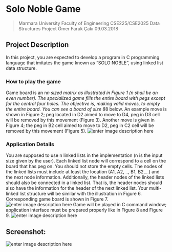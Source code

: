 # Solo Noble Game

> Marmara University Faculty of Engineering 
> CSE225/CSE2025 Data Structures Project 
> Ömer Faruk Çakı 
> 09.03.2018

## Project Description
In this project, you are expected to develop a program in C programming language that imitates the game known as “SOLO NOBLE”, using linked list data structure.

### How to play the game
Game board is an n*n sized matrix as illustrated in Figure 1 (n shall be an even number). The specialized game fills the entire board with pegs except for the central four holes. The objective is, making valid moves, to empty the entire board.
You can see a board of size 8*8 below. An example move is shown in Figure 2; peg located in D2 aimed to move to D4, peg in D3 cell will be removed by this movement (Figure 3). Another move is given in Figure 4; the peg in B2 cell aimed to move to D2, peg in C2 cell will be removed by this movement (Figure 5).
![enter image description here](https://i.hizliresim.com/kOpPXJ.png)

### Application Details
You are supposed to use n linked lists in the implementation (n is the input size given by the user). Each linked list node
will correspond to a cell on the board that has peg on. You should not store the empty cells.
The nodes of the linked lists must include at least the location (A1, A2, .., B1, B2,…) and the next node information.
Additionally, the header nodes of the linked lists should also be connected in a linked list. That is, the header nodes
should also have the information for the header of the next linked list. Your multi-linked list structure will be similar
with the illustration in Figure 6. Corresponding game board is shown in Figure 7.
![enter image description here](https://i.hizliresim.com/9mABN8.png)
Game will be played in C command window; application interface must be prepared properly like in Figure 8 and Figure
9.
![enter image description here](https://i.hizliresim.com/qGpXvq.png)


## Screenshot:

![enter image description here](https://lh3.googleusercontent.com/h0Vvp_GK89PnPh3q8aRXYrdDnL4vMltJ_MeDhcmkocxxb_JPyw8FfIZiK6W8ms_JD96A5_cCS_6DoiPJS2qoXPmC3aUwDRdYc3y8f1GLCtkxolgmKnIPIdRJAb5FQAjn_PhxnESnD7qGW2WtM6j9bNkfIcuSAzQ2qIJnAINwnlwuXRKMFLhiVll4yeEYojfe8V5vnG4TMk1tIxF4rcRyRW_j4Lrgq1P7CE-MqAp3BVgppSFecXpykMhcnC3mV41W1QcoVj6yJMDDm5VjC5tw0dwRx-IFFgjh3n7h__NZ5aDLFVG3lq24vSJi837HTrLlFEo4OqIZ2WEHMwVdAZ-vgtBblv2KgP_GeRK3hV-N2_YSel1G8sWRKaqF7olOdZe7kmPwNRUe4gefnVmG-L6EoW4neGOmr-x-GwV37NXLFCdnzmRArLnc1T0Uu2hDEctNHpI8u61aQCOjKgkIdTHyTk-OtA1ou5pQy8Ooic4u8Y7MCJG1mQVHRkXrxdMqdqT81-OXR6jOxm_dr1Lg4kyBroewzn1I8DrfNo-tg-xPjkn0I1DMQngXbI7IGfyk4O8b2l_XMgb0utatMfnYyx16Og42J3SLufMAdbUSr708X3VBDfU_PaG6cgI7sbiTPDsHUH5N2QH0XMfwMq7rNMmV2eA5ECzhrJyx=w740-h459-no)

